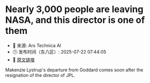# Nearly 3,000 people are leaving NASA, and this director is one of them
- 📅 来源: Ars Technica AI
- 🕒 发布时间（东八区）: 2025-07-22 07:44:05
- 🔗 [原文链接](https://arstechnica.com/space/2025/07/the-director-of-nasas-largest-science-center-is-leaving-government/)

Makenzie Lystrup's departure from Goddard comes soon after the resignation of the director of JPL.
